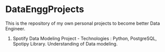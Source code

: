 # DataEnggProjects

This is the repository of my own personal projects to become better Data Engineer.

1. Spotify Data Modeling Project - Technologies : Python, PostgreSQL, Spotipy Library. Understanding of Data modeling.
   
